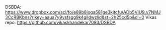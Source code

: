 DSBDA: https://www.dropbox.com/scl/fo/e89b8ioga581ge3kjtcfu/ADb5VlU9_v7NMJ3CcRBKbns?rlkey=aaua7y9vsfsgg9k4gildwzlid&st=2h25cd5p&dl=0
Vikas repo: https://github.com/vikaskhandekar7083/DSBDA
